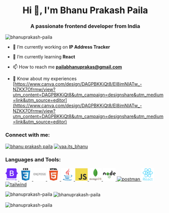 <h1 align="center">Hi 👋, I'm Bhanu Prakash Paila</h1>
<h3 align="center">A passionate frontend developer from India</h3>

<p align="left"> <img src="https://komarev.com/ghpvc/?username=bhanuprakash-paila&label=Profile%20views&color=0e75b6&style=flat" alt="bhanuprakash-paila" /> </p>

- 🔭 I’m currently working on **IP Address Tracker**

- 🌱 I’m currently learning **React**

- 📫 How to reach me **pailabhanuprakas@gmail.com**

- 📄 Know about my experiences [https://www.canva.com/design/DAGPBKKiQt8/El8imNlATw_-NZKX7Ofrmw/view?utm_content=DAGPBKKiQt8&utm_campaign=designshare&utm_medium=link&utm_source=editor](https://www.canva.com/design/DAGPBKKiQt8/El8imNlATw_-NZKX7Ofrmw/view?utm_content=DAGPBKKiQt8&utm_campaign=designshare&utm_medium=link&utm_source=editor)

<h3 align="left">Connect with me:</h3>
<p align="left">
<a href="https://linkedin.com/in/bhanu prakash paila" target="blank"><img align="center" src="https://raw.githubusercontent.com/rahuldkjain/github-profile-readme-generator/master/src/images/icons/Social/linked-in-alt.svg" alt="bhanu prakash paila" height="30" width="40" /></a>
<a href="https://instagram.com/yaa.its_bhanu" target="blank"><img align="center" src="https://raw.githubusercontent.com/rahuldkjain/github-profile-readme-generator/master/src/images/icons/Social/instagram.svg" alt="yaa.its_bhanu" height="30" width="40" /></a>
</p>

<h3 align="left">Languages and Tools:</h3>
<p align="left"> <a href="https://getbootstrap.com" target="_blank" rel="noreferrer"> <img src="https://raw.githubusercontent.com/devicons/devicon/master/icons/bootstrap/bootstrap-plain-wordmark.svg" alt="bootstrap" width="40" height="40"/> </a> <a href="https://www.w3schools.com/css/" target="_blank" rel="noreferrer"> <img src="https://raw.githubusercontent.com/devicons/devicon/master/icons/css3/css3-original-wordmark.svg" alt="css3" width="40" height="40"/> </a> <a href="https://expressjs.com" target="_blank" rel="noreferrer"> <img src="https://raw.githubusercontent.com/devicons/devicon/master/icons/express/express-original-wordmark.svg" alt="express" width="40" height="40"/> </a> <a href="https://www.w3.org/html/" target="_blank" rel="noreferrer"> <img src="https://raw.githubusercontent.com/devicons/devicon/master/icons/html5/html5-original-wordmark.svg" alt="html5" width="40" height="40"/> </a> <a href="https://www.java.com" target="_blank" rel="noreferrer"> <img src="https://raw.githubusercontent.com/devicons/devicon/master/icons/java/java-original.svg" alt="java" width="40" height="40"/> </a> <a href="https://developer.mozilla.org/en-US/docs/Web/JavaScript" target="_blank" rel="noreferrer"> <img src="https://raw.githubusercontent.com/devicons/devicon/master/icons/javascript/javascript-original.svg" alt="javascript" width="40" height="40"/> </a> <a href="https://www.mongodb.com/" target="_blank" rel="noreferrer"> <img src="https://raw.githubusercontent.com/devicons/devicon/master/icons/mongodb/mongodb-original-wordmark.svg" alt="mongodb" width="40" height="40"/> </a> <a href="https://nodejs.org" target="_blank" rel="noreferrer"> <img src="https://raw.githubusercontent.com/devicons/devicon/master/icons/nodejs/nodejs-original-wordmark.svg" alt="nodejs" width="40" height="40"/> </a> <a href="https://postman.com" target="_blank" rel="noreferrer"> <img src="https://www.vectorlogo.zone/logos/getpostman/getpostman-icon.svg" alt="postman" width="40" height="40"/> </a> <a href="https://reactjs.org/" target="_blank" rel="noreferrer"> <img src="https://raw.githubusercontent.com/devicons/devicon/master/icons/react/react-original-wordmark.svg" alt="react" width="40" height="40"/> </a> <a href="https://tailwindcss.com/" target="_blank" rel="noreferrer"> <img src="https://www.vectorlogo.zone/logos/tailwindcss/tailwindcss-icon.svg" alt="tailwind" width="40" height="40"/> </a> </p>

<p><img align="left" src="https://github-readme-stats.vercel.app/api/top-langs?username=bhanuprakash-paila&show_icons=true&locale=en&layout=compact" alt="bhanuprakash-paila" /></p>

<p>&nbsp;<img align="center" src="https://github-readme-stats.vercel.app/api?username=bhanuprakash-paila&show_icons=true&locale=en" alt="bhanuprakash-paila" /></p>

<p><img align="center" src="https://github-readme-streak-stats.herokuapp.com/?user=bhanuprakash-paila&" alt="bhanuprakash-paila" /></p>

